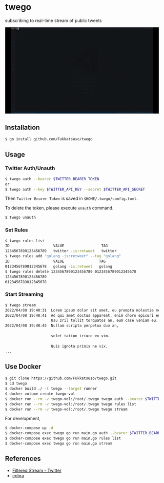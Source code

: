 # twego

subscribing to real-time stream of public tweets

![twego-demo](docs/twego-demo.gif)

## Installation

```bash
$ go install github.com/Fukkatsuso/twego
```

## Usage

### Twitter Auth/Unauth

```bash
$ twego auth --bearer $TWITTER_BEARER_TOKEN
or
$ twego auth --key $TWITTER_API_KEY --secret $TWITTER_API_SECRET
```

Then `Twitter Bearer Token` is saved in `$HOME/.twego/config.toml`.

To delete the token, please execute `unauth` command.

```bash
$ twego unauth
```

### Set Rules

```bash
$ twego rules list
ID                    VALUE                 TAG
1234567890123456789   twitter -is:retweet   twitter
$ twego rules add "golang -is:retweet" --tag "golang"
ID                    VALUE                TAG
0123456789012345678   golang -is:retweet   golang
$ twego rules delete 1234567890123456789 0123456789012345678
1234567890123456789
0123456789012345678
```

### Start Streaming

```bash
$ twego stream
2022/04/08 19:40:31  Lorem ipsum dolor sit amet, eu prompta molestie mea, primis civibus tractatos at eos, ei vis erat corrumpit abhorreant.
2022/04/08 19:40:41  Ad qui amet doctus appareat, enim choro epicuri eu nam.
                     Usu zril tollit torquatos an, eum case veniam eu.
2022/04/08 19:40:43  Nullam scripta perpetua duo an,

                     solet tation iriure ex vim.

                     Quis ignota primis ne vix.
...
```

## Use Docker

```bash
$ git clone https://github.com/Fukkatsuso/twego.git
$ cd twego
$ docker build ./ -t twego --target runner
$ docker volume create twego-vol
$ docker run --rm -v twego-vol:/root/.twego twego auth --bearer $TWITTER_BEARER_TOKEN
$ docker run --rm -v twego-vol:/root/.twego twego rules list
$ docker run --rm -v twego-vol:/root/.twego twego stream
```

For development,

```bash
$ docker-compose up -d
$ docker-compose exec twego go run main.go auth --bearer $TWITTER_BEARER_TOKEN
$ docker-compose exec twego go run main.go rules list
$ docker-compose exec twego go run main.go stream
```

## References

- [Filtered Stream - Twitter](https://developer.twitter.com/en/docs/twitter-api/tweets/filtered-stream/introduction)
- [cobra](https://cobra.dev/)
